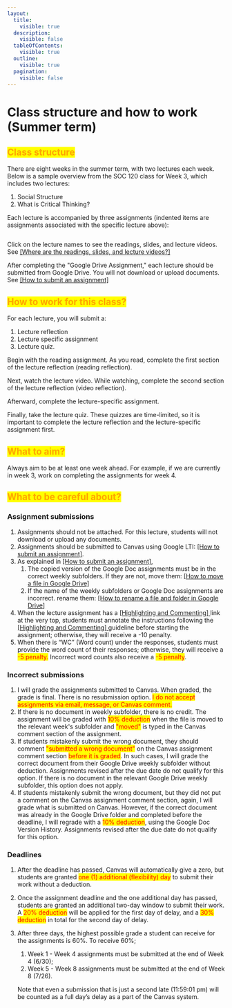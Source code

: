 ```yaml
---
layout:
  title:
    visible: true
  description:
    visible: false
  tableOfContents:
    visible: true
  outline:
    visible: true
  pagination:
    visible: false
---
```


# Class structure and how to work (Summer term)

## <mark style="color:orange;">Class structure</mark>

There are eight weeks in the summer term, with two lectures each week. Below is a sample overview from the SOC 120 class for Week 3, which includes two lectures:

1. Social Structure
2. What is Critical Thinking?

Each lecture is accompanied by three assignments (indented items are assignments associated with the specific lecture above):

<figure><img src="../../.gitbook/assets/Screenshot 2024-05-29 at 10.43.26 PM.png" alt=""><figcaption></figcaption></figure>

Click on the lecture names to see the readings, slides, and lecture videos. See [\[Where are the readings, slides, and lecture videos?\]](https://ttezcan.gitbook.io/lectures/all-lectures-and-labs/guidelines-and-rubrics/where-are-the-readings-slides-and-lecture-videos)

After completing the "Google Drive Assignment," each lecture should be submitted from Google Drive. You will not download or upload documents. See [\[How to submit an assignment\]](https://ttezcan.gitbook.io/lectures/all-lectures-and-labs/guidelines-and-rubrics/how-to-submit-an-assignment)

## <mark style="color:orange;">How to work for this class?</mark>

For each lecture, you will submit a:

1. Lecture reflection
2. &#x20;Lecture specific assignment
3. Lecture quiz.

Begin with the reading assignment. As you read, complete the first section of the lecture reflection (reading reflection).

Next, watch the lecture video. While watching, complete the second section of the lecture reflection (video reflection).

Afterward, complete the lecture-specific assignment.

Finally, take the lecture quiz. These quizzes are time-limited, so it is important to complete the lecture reflection and the lecture-specific assignment first.

## <mark style="color:orange;">What to aim?</mark>

Always aim to be at least one week ahead. For example, if we are currently in week 3, work on completing the assignments for week 4.

## <mark style="color:orange;">What to be careful about?</mark>

### Assignment submissions

1. Assignments should not be attached. For this lecture, students will not download or upload any documents.&#x20;
2. Assignments should be submitted to Canvas using Google LTI:  [\[How to submit an assignment\]](https://ttezcan.gitbook.io/lectures/all-lectures-and-labs/guidelines-and-rubrics/how-to-submit-an-assignment).
3. As explained in [\[How to submit an assignment\]](https://ttezcan.gitbook.io/lectures/all-lectures-and-labs/guidelines-and-rubrics/how-to-submit-an-assignment),&#x20;
   1. The copied version of the Google Doc assignments  must be in the correct weekly subfolders. If they are not, move them:  [\[How to move a file in Google Drive\]](https://ttezcan.gitbook.io/lectures/all-lectures-and-labs/guidelines-and-rubrics/how-to-move-a-file-in-google-drive)
   2. If the name of the weekly subfolders or Google Doc assignments are incorrect. rename them: [\[How to rename a file and folder in Google Drive\]](https://ttezcan.gitbook.io/lectures/all-lectures-and-labs/guidelines-and-rubrics/how-to-rename-a-file-and-folder-in-google-drive)
4. When the lecture assignment has a [\[Highlighting and Commenting\] ](https://ttezcan.gitbook.io/lectures/all-lectures-and-labs/guidelines-and-rubrics/highlighting-and-commenting-assignment-instructions)link at the very top, students must annotate the instructions following the [\[Highlighting and Commenting\] ](https://ttezcan.gitbook.io/lectures/all-lectures-and-labs/guidelines-and-rubrics/highlighting-and-commenting-assignment-instructions)guideline before starting the assignment; otherwise, they will receive a -10 penalty.&#x20;
5. When there is “WC” (Word count) under the responses, students must provide the word count of their responses; otherwise, they will receive a <mark style="color:red;">-5 penalty.</mark> Incorrect word counts also receive a <mark style="color:red;">-5 penalty</mark>.

### Incorrect submissions

1. I will grade the assignments submitted to Canvas. When graded, the grade is final. There is no resubmission option. <mark style="color:red;">I do not accept assignments via email, message, or Canvas comment.</mark>
2. If there is no document in weekly subfolder, there is no credit. The assignment will be graded with <mark style="color:red;">10% deduction</mark> when the file is moved to the relevant week's subfolder and <mark style="color:red;">"moved"</mark> is typed in the Canvas comment section of the assignment.
3. If students mistakenly submit the wrong document, they should comment <mark style="color:red;">"submitted a wrong document"</mark> on the Canvas assignment comment section <mark style="color:red;">before it is graded</mark>. In such cases, I will grade the correct document from their Google Drive weekly subfolder without deduction. Assignments revised after the due date do not qualify for this option. If there is no document in the relevant Google Drive weekly subfolder, this option does not apply.
4. If students mistakenly submit the wrong document, but they did not put a comment on the Canvas assignment comment section, again, I will grade what is submitted on Canvas. However, if the correct document was already in the Google Drive folder and completed before the deadline, I will regrade with a <mark style="color:red;">10% deduction</mark>, using the Google Doc Version History. Assignments revised after the due date do not qualify for this option.

### Deadlines

1. After the deadline has passed, Canvas will automatically give a zero, but students are granted <mark style="color:red;">one (1) additional (flexibility) day</mark> to submit their work without a deduction.
2. Once the assignment deadline and the one additional day has passed, students are granted an additional two-day window to submit their work. A <mark style="color:red;">20% deduction</mark> will be applied for the first day of delay, and a <mark style="color:red;">30% deduction</mark> in total for the second day of delay.
3.  After three days, the highest possible grade a student can receive for the assignments is 60%. To receive 60%;&#x20;

    1. Week 1 - Week 4 assignments must be submitted at the end of Week 4 (6/30);&#x20;
    2. Week 5 - Week 8 assignments must be submitted at the end of Week 8 (7/26).&#x20;

    Note that even a submission that is just a second late (11:59:01 pm) will be counted as a full day’s delay as a part of the Canvas system.
